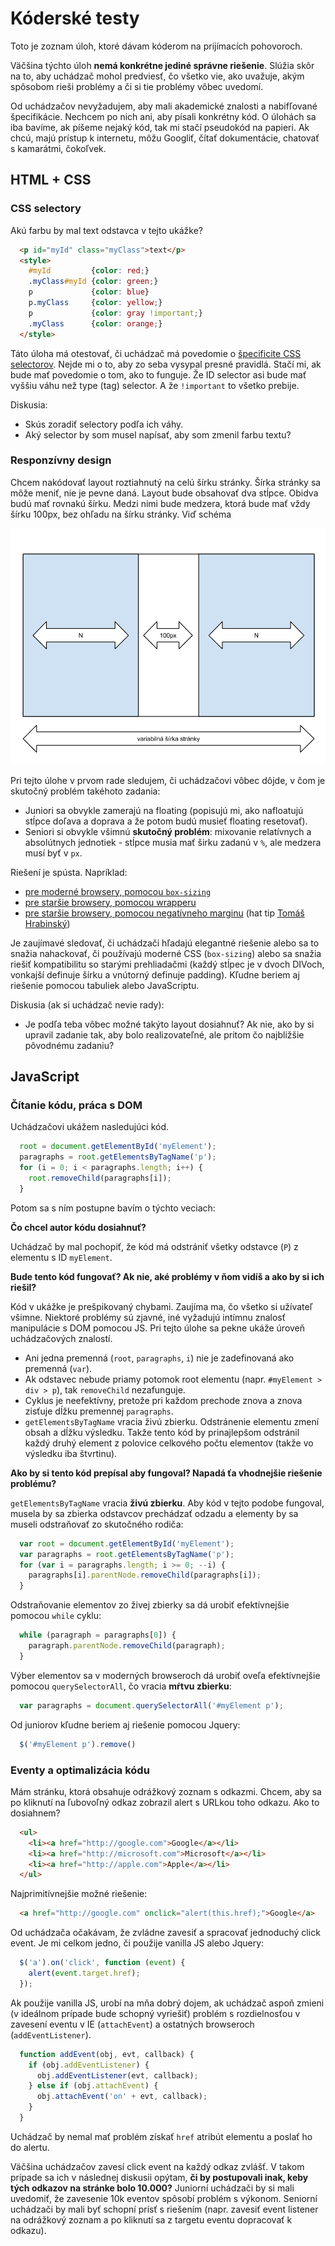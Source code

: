# Kóderské testy

Toto je zoznam úloh, ktoré dávam kóderom na prijímacích pohovoroch.

Väčšina týchto úloh **nemá konkrétne jediné správne riešenie**. Slúžia skôr na to, aby uchádzač mohol predviesť, čo všetko vie, ako uvažuje, akým spôsobom rieši problémy a či si tie problémy vôbec uvedomí.

Od uchádzačov nevyžadujem, aby mali akademické znalosti a nabifľované špecifikácie. Nechcem po nich ani, aby písali konkrétny kód. O úlohách sa iba bavíme, ak píšeme nejaký kód, tak mi stačí pseudokód na papieri. Ak chcú, majú prístup k internetu, môžu Googliť, čítať dokumentácie, chatovať s kamarátmi, čokoľvek.

## HTML + CSS

### CSS selectory

Akú farbu by mal text odstavca v tejto ukážke?

```html
  <p id="myId" class="myClass">text</p>
  <style>
    #myId         {color: red;}
    .myClass#myId {color: green;}
    p             {color: blue}
    p.myClass     {color: yellow;}
    p             {color: gray !important;}
    .myClass      {color: orange;}
  </style>
```

Táto úloha má otestovať, či uchádzač má povedomie o [špecificite CSS selectorov](https://developer.mozilla.org/en-US/docs/Web/CSS/Specificity). Nejde mi o to, aby zo seba vysypal presné pravidlá. Stačí mi, ak bude mať povedomie o tom, ako to funguje. Že ID selector asi bude mať vyššiu váhu než type (tag) selector. A že `!important` to všetko prebije.

Diskusia:

* Skús zoradiť selectory podľa ich váhy.
* Aký selector by som musel napísať, aby som zmenil farbu textu?

### Responzívny design

Chcem nakódovať layout roztiahnutý na celú šírku stránky. Šírka stránky sa môže meniť, nie je pevne daná. Layout bude obsahovať dva stĺpce. Obidva budú mať rovnakú šírku. Medzi nimi bude medzera, ktorá bude mať vždy šírku 100px, bez ohľadu na šírku stránky. Viď schéma

![](responsive.png)

Pri tejto úlohe v prvom rade sledujem, či uchádzačovi vôbec dôjde, v čom je skutočný problém takéhoto zadania:

* Juniori sa obvykle zamerajú na floating (popisujú mi, ako nafloatujú stĺpce doľava a doprava a že potom budú musieť floating resetovať).
* Seniori si obvykle všimnú **skutočný problém**: mixovanie relatívnych a absolútnych jednotiek - stĺpce musia mať širku zadanú v `%`, ale medzera musí byť v `px`.

Riešení je spústa. Napríklad:

* [pre moderné browsery, pomocou `box-sizing`](http://jsfiddle.net/fczbkk/VByJ2/2/)
* [pre staršie browsery, pomocou wrapperu](http://jsfiddle.net/fczbkk/p4mxL/)
* [pre staršie browsery, pomocou negatívneho marginu](http://jsfiddle.net/fczbkk/N4tda/) (hat tip [Tomáš Hrabinský](https://www.linkedin.com/in/tomashrabinsky))

Je zaujímavé sledovať, či uchádzači hľadajú elegantné riešenie alebo sa to snažia nahackovať, či používajú moderné CSS (`box-sizing`) alebo sa snažia riešiť kompatibilitu so starými prehliadačmi (každý stĺpec je v dvoch DIVoch, vonkajší definuje šírku a vnútorný definuje padding). Kľudne beriem aj riešenie pomocou tabuliek alebo JavaScriptu.

Diskusia (ak si uchádzač nevie rady):

* Je podľa teba vôbec možné takýto layout dosiahnuť? Ak nie, ako by si upravil zadanie tak, aby bolo realizovateľné, ale pritom čo najbližšie pôvodnému zadaniu?

## JavaScript

### Čítanie kódu, práca s DOM

Uchádzačovi ukážem nasledujúci kód.

```javascript
  root = document.getElementById('myElement');
  paragraphs = root.getElementsByTagName('p');
  for (i = 0; i < paragraphs.length; i++) {
    root.removeChild(paragraphs[i]);
  }
```

Potom sa s ním postupne bavím o týchto veciach:

**Čo chcel autor kódu dosiahnuť?**

Uchádzač by mal pochopiť, že kód má odstrániť všetky odstavce (`P`) z elementu s ID `myElement`.

**Bude tento kód fungovať? Ak nie, aké problémy v ňom vidíš a ako by si ich riešil?**

Kód v ukážke je prešpikovaný chybami. Zaujíma ma, čo všetko si užívateľ všimne. Niektoré problémy sú zjavné, iné vyžadujú intímnu znalosť manipulácie s DOM pomocou JS. Pri tejto úlohe sa pekne ukáže úroveň uchádzačových znalostí.

* Ani jedna premenná (`root`, `paragraphs`, `i`) nie je zadefinovaná ako premenná (`var`).
* Ak odstavec nebude priamy potomok root elementu (napr. `#myElement > div > p`), tak `removeChild` nezafunguje.
* Cyklus je neefektívny, pretože pri každom prechode znova a znova zisťuje dĺžku premennej `paragraphs`.
* `getElementsByTagName` vracia živú zbierku. Odstránenie elementu zmení obsah a dĺžku výsledku. Takže tento kód by prinajlepšom odstránil každý druhý element z polovice celkového počtu elementov (takže vo výsledku iba štvrtinu).

**Ako by si tento kód prepísal aby fungoval? Napadá ťa vhodnejšie riešenie problému?**

`getElementsByTagName` vracia **živú zbierku**. Aby kód v tejto podobe fungoval, musela by sa zbierka odstavcov prechádzať odzadu a elementy by sa museli odstraňovať zo skutočného rodiča:

```javascript
  var root = document.getElementById('myElement');
  var paragraphs = root.getElementsByTagName('p');
  for (var i = paragraphs.length; i >= 0; --i) {
    paragraphs[i].parentNode.removeChild(paragraphs[i]);
  }
```

Odstraňovanie elementov zo živej zbierky sa dá urobiť efektívnejšie pomocou `while` cyklu:

```javascript
  while (paragraph = paragraphs[0]) {
    paragraph.parentNode.removeChild(paragraph);
  }
```

Výber elementov sa v moderných browseroch dá urobiť oveľa efektívnejšie pomocou `querySelectorAll`, čo vracia **mŕtvu zbierku**:

```javascript
  var paragraphs = document.querySelectorAll('#myElement p');
```

Od juniorov kľudne beriem aj riešenie pomocou Jquery:

```javascript
  $('#myElement p').remove()
```

### Eventy a optimalizácia kódu

Mám stránku, ktorá obsahuje odrážkový zoznam s odkazmi. Chcem, aby sa po kliknutí na ľubovoľný odkaz zobrazil alert s URLkou toho odkazu. Ako to dosiahnem?

```html
  <ul>
    <li><a href="http://google.com">Google</a></li>
    <li><a href="http://microsoft.com">Microsoft</a></li>
    <li><a href="http://apple.com">Apple</a></li>
  </ul>
```

Najprimitívnejšie možné riešenie:

```html
  <a href="http://google.com" onclick="alert(this.href);">Google</a>
```

Od uchádzača očakávam, že zvládne zavesiť a spracovať jednoduchý click event. Je mi celkom jedno, či použije vanilla JS alebo Jquery:

```javascript
  $('a').on('click', function (event) {
    alert(event.target.href);
  });
```

Ak použije vanilla JS, urobí na mňa dobrý dojem, ak uchádzač aspoň zmieni (v ideálnom prípade bude schopný vyriešiť) problém s rozdielnosťou v zavesení eventu v IE (`attachEvent`) a ostatných browseroch (`addEventListener`).

```javascript
  function addEvent(obj, evt, callback) {
    if (obj.addEventListener) {
      obj.addEventListener(evt, callback);
    } else if (obj.attachEvent) {
      obj.attachEvent('on' + evt, callback);
    }
  }
```

Uchádzač by nemal mať problém získať `href` atribút elementu a poslať ho do alertu.

Väčšina uchádzačov zavesí click event na každý odkaz zvlášť. V takom prípade sa ich v následnej diskusii opýtam, **či by postupovali inak, keby tých odkazov na stránke bolo 10.000?** Juniorní uchádzači by si mali uvedomiť, že zavesenie 10k eventov spôsobí problém s výkonom. Seniorní uchádzači by mali byť schopní prísť s riešením (napr. zavesiť event listener na odrážkový zoznam a po kliknutí sa z targetu eventu dopracovať k odkazu).
